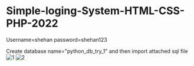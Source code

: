 # Simple-loging-System-HTML-CSS-PHP-2022
Username=shehan
password=shehan123

Create database name="python_db_try_1" and then import attached sql file![1](https://user-images.githubusercontent.com/43729924/196381630-82fc5fdf-3f80-4ca5-822c-37a8c4ddc212.JPG)
![2](https://user-images.githubusercontent.com/43729924/196381645-d6064788-c684-488d-be70-447c145433a5.JPG)
